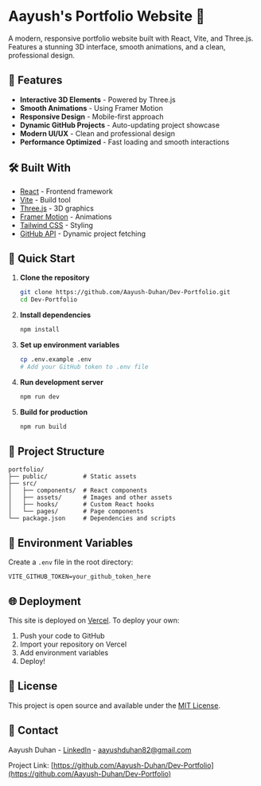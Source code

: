 # Aayush's Portfolio Website 🚀

A modern, responsive portfolio website built with React, Vite, and Three.js. Features a stunning 3D interface, smooth animations, and a clean, professional design.

## 🌟 Features

- **Interactive 3D Elements** - Powered by Three.js
- **Smooth Animations** - Using Framer Motion
- **Responsive Design** - Mobile-first approach
- **Dynamic GitHub Projects** - Auto-updating project showcase
- **Modern UI/UX** - Clean and professional design
- **Performance Optimized** - Fast loading and smooth interactions

## 🛠️ Built With

- [React](https://reactjs.org/) - Frontend framework
- [Vite](https://vitejs.dev/) - Build tool
- [Three.js](https://threejs.org/) - 3D graphics
- [Framer Motion](https://www.framer.com/motion/) - Animations
- [Tailwind CSS](https://tailwindcss.com/) - Styling
- [GitHub API](https://docs.github.com/en/rest) - Dynamic project fetching

## 🚀 Quick Start

1. **Clone the repository**
   ```bash
   git clone https://github.com/Aayush-Duhan/Dev-Portfolio.git
   cd Dev-Portfolio
   ```

2. **Install dependencies**
   ```bash
   npm install
   ```

3. **Set up environment variables**
   ```bash
   cp .env.example .env
   # Add your GitHub token to .env file
   ```

4. **Run development server**
   ```bash
   npm run dev
   ```

5. **Build for production**
   ```bash
   npm run build
   ```

## 📁 Project Structure

```
portfolio/
├── public/          # Static assets
├── src/
│   ├── components/  # React components
│   ├── assets/      # Images and other assets
│   ├── hooks/       # Custom React hooks
│   └── pages/       # Page components
└── package.json     # Dependencies and scripts
```

## 🔑 Environment Variables

Create a `.env` file in the root directory:

```env
VITE_GITHUB_TOKEN=your_github_token_here
```

## 🌐 Deployment

This site is deployed on [Vercel](https://vercel.com). To deploy your own:

1. Push your code to GitHub
2. Import your repository on Vercel
3. Add environment variables
4. Deploy!

## 📝 License

This project is open source and available under the [MIT License](LICENSE).

## 🤝 Contact

Aayush Duhan - [LinkedIn](https://www.linkedin.com/in/aayush-duhan-245167253/) - aayushduhan82@gmail.com

Project Link: [https://github.com/Aayush-Duhan/Dev-Portfolio](https://github.com/Aayush-Duhan/Dev-Portfolio)
